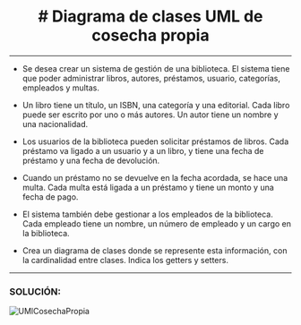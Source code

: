 <h1 align="center"> # Diagrama de clases UML de cosecha propia </h1>

***

- Se desea crear un sistema de gestión de una biblioteca. El sistema tiene que poder administrar libros, autores, préstamos, usuario, categorías, empleados y multas.

- Un libro tiene un título, un ISBN, una categoría y una editorial. Cada libro puede ser escrito por uno o más autores. Un autor tiene un nombre y una nacionalidad.

- Los usuarios de la biblioteca pueden solicitar préstamos de libros. Cada préstamo va ligado a un usuario y a un libro, y tiene una fecha de préstamo y una fecha de devolución.

- Cuando un préstamo no se devuelve en la fecha acordada, se hace una multa. Cada multa está ligada a un préstamo y tiene un monto y una fecha de pago.

- El sistema también debe gestionar a los empleados de la biblioteca. Cada empleado tiene un nombre, un número de empleado y un cargo en la biblioteca.

- Crea un diagrama de clases donde se represente esta información, con la cardinalidad entre clases. Indica los getters y setters.

***

### SOLUCIÓN:
![UMlCosechaPropia](https://github.com/tomascarrascoo/Diagrama-UML-cosecha-propia/assets/122602236/4dbaf3f8-88a1-4ed5-afab-c783ebbc66a0)
